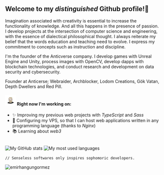 ## Welcome to my *distinguished* Github profile!👋
Imagination associated with creativity is essential to increase the functionality of knowledge. And all this happens in the presence of passion. I develop projects at the intersection of computer science and engineering, with the essence of dialectical philosophical thought. I always reiterate my belief that the words education and teaching need to evolve. I express my commitment to concepts such as instruction and discipline.

I'm the founder of the Anticverse company. I develop games with Unreal Engine and Unity, process images with OpenCV, develop dapps with blockchain technologies, and conduct research and development on data security and cybersecurity.

Founder at Anticerse; Webraider, Archblocker, Lodom Creations, Gök Vatan, Depth Dwellers and Red Pill.


#### <img src="https://raw.githubusercontent.com/emirhangungormez/emirhangungormez/main/giphy.gif" width="35px" height="35px"/> Right now I'm working on:
- ✨ Improving my previous web projects with *TypeScript* and *Sass*
- 💚 Configuring my VPS, so that I can host web applications written in any programming language (thanks to *Nginx*)
- 📚 Learning about *web3*

<br>
<span><img src="https://github-readme-stats.vercel.app/api?username=emirhangungormez&theme=transparent&hide_border=true&hide=issues&show_icons=true&include_all_commits=true" alt="My GitHub stats" align="center"></span>
<span><img src="https://github-readme-stats.vercel.app/api/top-langs?username=emirhangungormez&theme=transparent&hide_border=true&hide=html&layout=compact&langs_count=6&card_width=275" alt="My most used languages" align="center"></span>
<br>

`// Senseless softwares only inspires sophomoric developers.`
<p align="left"> <img src="https://komarev.com/ghpvc/?username=emirhangungormez&label=Profile%20views&color=0e75b6&style=flat" alt="emirhangungormez" /> </p> 
